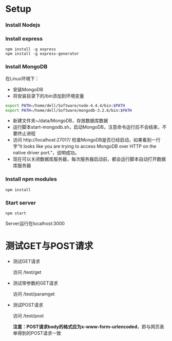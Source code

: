 # Setup

### Install Nodejs

### Install express

```shell
npm install -g express
npm install -g express-generator
```

### Install MongoDB

在Linux环境下：

+ 安装MongoDB
+ 将安装目录下的/bin添加到环境变量

```Bash
export PATH=/home/dell/Software/node-4.4.4/bin:$PATH
export PATH=/home/dell/Software/mongodb-3.2.6/bin:$PATH
```

+ 新建文件夹~/data/MongoDB，存放数据库数据
+ 运行脚本start-mongodb.sh，启动MongoDB，注意命令运行后不会结束，不要终止进程
+ 访问 http://localhost:27017/ 检查MongoDB是否已经启动，如果看到一行字“It looks like you are trying to access MongoDB over HTTP on the native driver port.”，说明成功。
+ 现在可以关闭数据库服务器，每次服务器启动前，都会运行脚本自动打开数据库服务器

<!--
在Windows环境下：

+ 安装MongoDB
+ 将安装目录下的 \bin 添加到PATH环境变量
+ 新建文件夹 E:\MongoDB\data
+ 启动MongoDB，注意命令运行后不会结束，不要终止进程

```cmd
mongod --dbpath "E:\MongoDB\data"
```

+ 访问 http://localhost:27017/ 检查MongoDB是否已经启动，如果看到一行字“It looks like you are trying to access MongoDB over HTTP on the native driver port.”，说明成功。
+ 每次使用MongoDB之前都要启动MongoDB。如果想省去这个麻烦，可以将MongoDB添加到Windows服务：（但是我没有搞定）

```cmd
mongod --logpath "E:\MongoDB\data\logs.log" --logappend --dbpath "E:\MongoDB\data" --directoryperdb --serviceName "MongoDB" --serviceDisplayName "MongoDB" --install
```
-->

### Install npm modules

```shell
npm install
```

### Start server

```shell
npm start
```

Server运行在localhost:3000

# 测试GET与POST请求

+ 测试GET请求

  访问 /test/get

+ 测试带参数的GET请求

  访问 /test/paramget

+ 测试POST请求

  访问 /test/post

  **注意：POST请求body的格式应为x-www-form-urlencoded**，即与网页表单得到的POST请求一致
